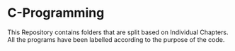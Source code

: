 # C-Programming
This Repository contains folders that are split based on Individual Chapters. All the programs have been labelled according to the purpose of the code. 
